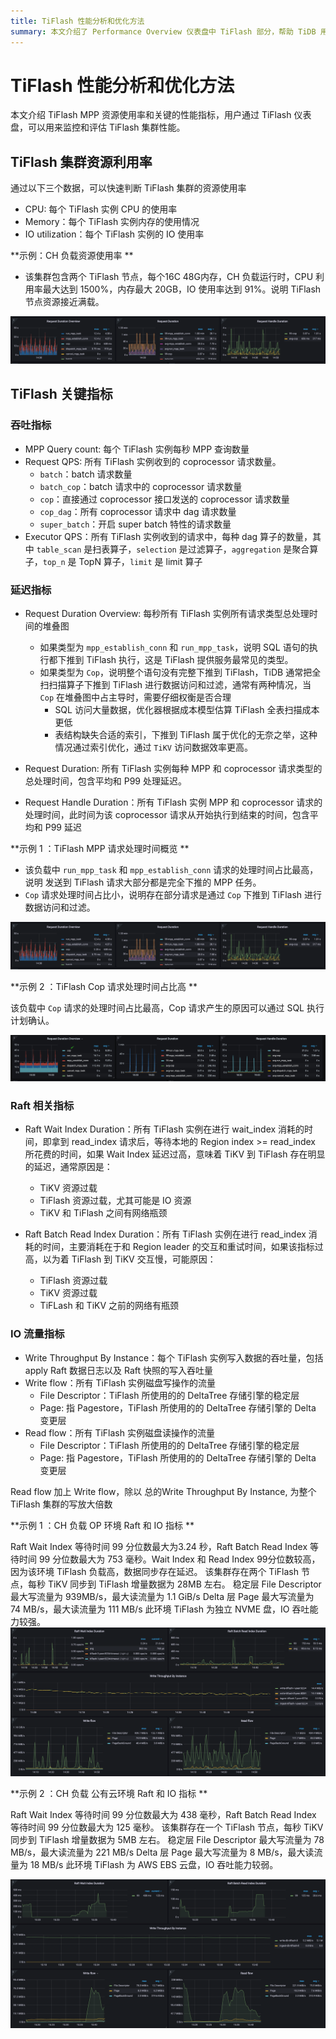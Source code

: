 ```yaml
---
title: TiFlash 性能分析和优化方法
summary: 本文介绍了 Performance Overview 仪表盘中 TiFlash 部分，帮助 TiDB 用户了解和监控 TiFlash MPP 工作负载。
---
```


# TiFlash 性能分析和优化方法
本文介绍 TiFlash MPP 资源使用率和关键的性能指标，用户通过 TiFlash 仪表盘，可以用来监控和评估 TiFlash 集群性能。

## TiFlash 集群资源利用率

通过以下三个数据，可以快速判断 TiFlash 集群的资源使用率

- CPU: 每个 TiFlash 实例 CPU 的使用率
- Memory：每个 TiFlash 实例内存的使用情况
- IO utilization：每个 TiFlash 实例的 IO 使用率


**示例：CH 负载资源使用率 **

- 该集群包含两个 TiFlash 节点，每个16C 48G内存，CH 负载运行时，CPU 利用率最大达到 1500%，内存最大 20GB，IO 使用率达到 91%。说明 TiFlash 节点资源接近满载。

![CH-TiFlash-MPP](/media/performance/tiflash/ch-2tiflash-op.png)

## TiFlash 关键指标

### 吞吐指标
- MPP Query count: 每个 TiFlash 实例每秒 MPP 查询数量
- Request QPS: 所有 TiFlash 实例收到的 coprocessor 请求数量。
    - `batch`：batch 请求数量
    - `batch_cop`：batch 请求中的 coprocessor 请求数量
    - `cop`：直接通过 coprocessor 接口发送的 coprocessor 请求数量
    - `cop_dag`：所有 coprocessor 请求中 dag 请求数量
    - `super_batch`：开启 super batch 特性的请求数量
- Executor QPS：所有 TiFlash 实例收到的请求中，每种 dag 算子的数量，其中 `table_scan` 是扫表算子，`selection` 是过滤算子，`aggregation` 是聚合算子，`top_n` 是 TopN 算子，`limit` 是 limit 算子

### 延迟指标
- Request Duration Overview: 每秒所有 TiFlash 实例所有请求类型总处理时间的堆叠图
  - 如果类型为 `mpp_establish_conn` 和 `run_mpp_task`，说明 SQL 语句的执行都下推到 TiFlash 执行，这是 TiFlash 提供服务最常见的类型。
  - 如果类型为 `Cop`，说明整个语句没有完整下推到 TiFlash，TiDB 通常把全扫扫描算子下推到 TiFlash 进行数据访问和过滤，通常有两种情况，当 `Cop` 在堆叠图中占主导时，需要仔细权衡是否合理
    - SQL 访问大量数据，优化器根据成本模型估算 TiFlash 全表扫描成本更低
    - 表结构缺失合适的索引，下推到 TiFlash 属于优化的无奈之举，这种情况通过索引优化，通过 `TiKV` 访问数据效率更高。

- Request Duration: 所有 TiFlash 实例每种 MPP 和 coprocessor 请求类型的总处理时间，包含平均和 P99 处理延迟。
- Request Handle Duration：所有 TiFlash 实例 MPP 和 coprocessor 请求的处理时间，此时间为该 coprocessor 请求从开始执行到结束的时间，包含平均和 P99 延迟

**示例 1 ：TiFlash MPP 请求处理时间概览 **

- 该负载中 `run_mpp_task` 和 `mpp_establish_conn` 请求的处理时间占比最高，说明 发送到 TiFlash 请求大部分都是完全下推的 MPP 任务。
- `Cop` 请求处理时间占比小，说明存在部分请求是通过 `Cop` 下推到 TiFlash 进行数据访问和过滤。 

![CH-TiFlash-MPP](/media/performance/tiflash/ch-2tiflash-op.png)
  
**示例 2 ：TiFlash Cop 请求处理时间占比高 **

该负载中 `Cop` 请求的处理时间占比最高，Cop 请求产生的原因可以通过 SQL 执行计划确认。

![Cop](/media/performance/tiflash/tiflash_request_duration_by_type.png)
  
### Raft 相关指标
- Raft Wait Index Duration：所有 TiFlash 实例在进行 wait_index 消耗的时间，即拿到 read_index 请求后，等待本地的 Region index >= read_index 所花费的时间，如果 Wait Index 延迟过高，意味着 TiKV 到 TiFlash 存在明显的延迟，通常原因是：
  - TiKV 资源过载
  - TiFlash 资源过载，尤其可能是 IO 资源
  - TiKV 和 TiFlash 之间有网络瓶颈

- Raft Batch Read Index Duration：所有 TiFlash 实例在进行 read_index 消耗的时间，主要消耗在于和 Region leader 的交互和重试时间，如果该指标过高，以为着 TiFlash 到 TiKV 交互慢，可能原因：
  - TiFlash 资源过载
  - TiKV 资源过载
  - TiFLash 和 TiKV 之前的网络有瓶颈

### IO 流量指标
- Write Throughput By Instance：每个 TiFlash 实例写入数据的吞吐量，包括 apply Raft 数据日志以及 Raft 快照的写入吞吐量
- Write flow：所有 TiFlash 实例磁盘写操作的流量
  - File Descriptor：TiFlash 所使用的的 DeltaTree 存储引擎的稳定层
  - Page:  指 Pagestore，TiFlash 所使用的的 DeltaTree 存储引擎的 Delta 变更层
- Read flow：所有 TiFlash 实例磁盘读操作的流量
  - File Descriptor：TiFlash 所使用的的 DeltaTree 存储引擎的稳定层
  - Page:  指 Pagestore，TiFlash 所使用的的 DeltaTree 存储引擎的 Delta 变更层
  
Read flow 加上 Write flow，除以 总的Write Throughput By Instance, 为整个 TiFlash 集群的写放大倍数


**示例 1 ：CH 负载 OP 环境 Raft 和 IO 指标 **

Raft Wait Index 等待时间 99 分位数最大为3.24 秒，Raft Batch Read Index 等待时间 99 分位数最大为 753 毫秒。Wait Index 和 Read Index 99分位数较高，因为该环境 TiFlash 负载高，数据同步存在延迟。
该集群存在两个 TiFlash 节点，每秒 TiKV 同步到 TiFlash 增量数据为 28MB 左右。
稳定层 File Descriptor 最大写流量为 939MB/s，最大读流量为 1.1 GiB/s
Delta 层 Page 最大写流量为 74 MB/s，最大读流量为 111 MB/s
此环境 TiFlash 为独立 NVME 盘，IO 吞吐能力较强。
![CH-2TiFlash-OP](/media/performance/tiflash/ch-2tiflash-raft-io-flow.png)

**示例 2 ：CH 负载 公有云环境 Raft 和 IO 指标 **

Raft Wait Index 等待时间 99 分位数最大为 438 毫秒，Raft Batch Read Index 等待时间 99 分位数最大为 125 毫秒。
该集群存在一个 TiFlash 节点，每秒 TiKV 同步到 TiFlash 增量数据为 5MB 左右。
稳定层 File Descriptor 最大写流量为 78 MB/s，最大读流量为 221 MB/s
Delta 层 Page 最大写流量为 8 MB/s，最大读流量为 18 MB/s
此环境 TiFlash 为 AWS EBS 云盘，IO 吞吐能力较弱。

![CH-TiFlash-MPP](/media/performance/tiflash/ch-1tiflash-raft-io-flow-cloud.png)
